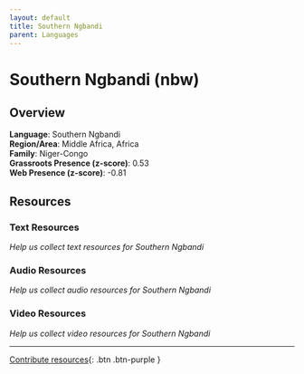 ```yaml
---
layout: default
title: Southern Ngbandi
parent: Languages
---
```


# Southern Ngbandi (nbw)

## Overview

**Language**: Southern Ngbandi  
**Region/Area**: Middle Africa, Africa  
**Family**: Niger-Congo  
**Grassroots Presence (z-score)**: 0.53  
**Web Presence (z-score)**: -0.81  

## Resources

### Text Resources
*Help us collect text resources for Southern Ngbandi*

### Audio Resources
*Help us collect audio resources for Southern Ngbandi*

### Video Resources
*Help us collect video resources for Southern Ngbandi*

---

[Contribute resources](https://forms.office.com/e/1SfLJx3u1r){: .btn .btn-purple }
